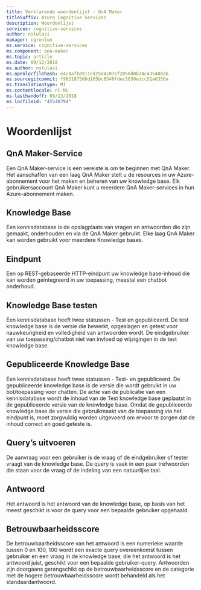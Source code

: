 ```yaml
---
title: Verklarende woordenlijst - QnA Maker
titleSuffix: Azure Cognitive Services
description: Woordenlijst
services: cognitive-services
author: nstulasi
manager: cgronlun
ms.service: cognitive-services
ms.component: qna-maker
ms.topic: article
ms.date: 09/12/2018
ms.author: nstulasi
ms.openlocfilehash: e4c0af68911ed25d4c07ef2050d0b74c435488ab
ms.sourcegitcommit: f983187566d165bc8540fdec5650edcc51a6350a
ms.translationtype: MT
ms.contentlocale: nl-NL
ms.lasthandoff: 09/13/2018
ms.locfileid: "45540794"
---
```

# <a name="glossary"></a>Woordenlijst

## <a name="qna-maker-service"></a>QnA Maker-Service
Een QnA Maker-service is een vereiste is om te beginnen met QnA Maker. Het aanschaffen van een laag QnA Maker stelt u de resources in uw Azure-abonnement voor het maken en beheren van uw knowledge base. Elk gebruikersaccount QnA Maker kunt u meerdere QnA Maker-services in hun Azure-abonnement maken.

## <a name="knowledge-base"></a>Knowledge Base
Een kennisdatabase is de opslagplaats van vragen en antwoorden die zijn gemaakt, onderhouden en via de QnA Maker gebruikt. Elke laag QnA Maker kan worden gebruikt voor meerdere Knowledge bases.

## <a name="endpoint"></a>Eindpunt
Een op REST-gebaseerde HTTP-eindpunt uw knowledge base-inhoud die kan worden geïntegreerd in uw toepassing, meestal een chatbot onderhoud. 

## <a name="test-knowledge-base"></a>Knowledge Base testen
Een kennisdatabase heeft twee statussen - Test en gepubliceerd. De test knowledge base is de versie die bewerkt, opgeslagen en getest voor nauwkeurigheid en volledigheid van antwoorden wordt. De eindgebruiker van uw toepassing/chatbot niet van invloed op wijzigingen in de test knowledge base.

## <a name="published-knowledge-base"></a>Gepubliceerde Knowledge Base
Een kennisdatabase heeft twee statussen - Test- en gepubliceerd.  De gepubliceerde knowledge base is de versie die wordt gebruikt in uw bot/toepassing voor chatten. De actie van de publicatie van een kennisdatabase wordt de inhoud van de Test knowledge base geplaatst in de gepubliceerde versie van de knowledge base. Omdat de gepubliceerde knowledge base de versie die gebruikmaakt van de toepassing via het eindpunt is, moet zorgvuldig worden uitgevoerd om ervoor te zorgen dat de inhoud correct en goed geteste is.

## <a name="query"></a>Query’s uitvoeren
De aanvraag voor een gebruiker is de vraag of de eindgebruiker of tester vraagt van de knowledge base. De query is vaak in een paar trefwoorden die staan voor de vraag of de indeling van een natuurlijke taal.

## <a name="response"></a>Antwoord
Het antwoord is het antwoord van de knowledge base, op basis van het meest geschikt is voor de query voor een bepaalde gebruiker opgehaald.

## <a name="confidence-score"></a>Betrouwbaarheidsscore
De betrouwbaarheidsscore van het antwoord is een numerieke waarde tussen 0 en 100, 100 wordt een exacte query overeenkomst tussen gebruiker en een vraag in de knowledge base, die het antwoord is het antwoord juist, geschikt voor een bepaalde gebruiker-query. Antwoorden zijn doorgaans gerangschikt op de betrouwbaarheidsscore en de categorie met de hogere betrouwbaarheidsscore wordt behandeld als het standaardantwoord.
